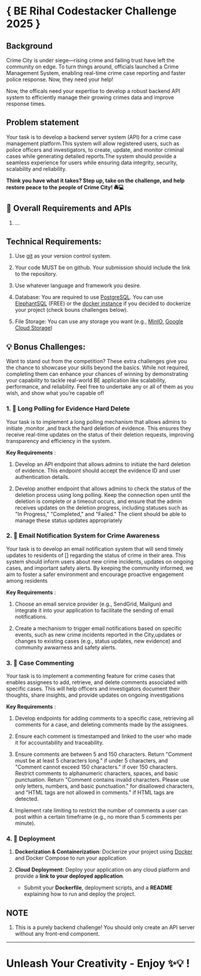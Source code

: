 # { BE Rihal Codestacker Challenge 2025 }

## Background

Crime City is under siege—rising crime and failing trust have left the community on edge. To turn things around, officials launched a Crime Management System, enabling real-time crime case reporting and faster police response. Now, they need your help!

Now, the officals need your expertise to develop a robust backend API system to efficiently manage their growing crimes data and improve response times.

## Problem statement

Your task is to develop a backend server system (API) for a crime case management platform.This system will allow registered users, such as police officers and investigators, to create, update, and monitor criminal cases while generating detailed reports.The system should provide a seamless experience for users while ensuring data integrity, security, scalability and reliability.

**Think you have what it takes? Step up, take on the challenge, and help restore peace to the people of Crime City! 🚔💻**

## 📌 Overall Requirements and APIs

1. ...

## Technical Requirements:

1. Use [git](https://git-scm.com/) as your version control system.

2. Your code MUST be on github. Your submission should include the link to the repository.

3. Use whatever language and framework you desire.

4. Database: You are required to use [PostgreSQL](https://www.postgresql.org/). You can use [ElephantSQL](https://www.elephantsql.com/) (FREE) or the [docker instance](https://hub.docker.com/_/postgres) if you decided to dockerize your project (check bouns challenges below).

5. File Storage: You can use any storage you want (e.g., [MinIO](https://min.io/), [Google Cloud Storage](https://cloud.google.com/storage))

## 💡 Bonus Challenges:

Want to stand out from the competition? These extra challenges give you the chance to showcase your skills beyond the basics. While not required, completing them can enhance your chances of winning by demonstrating your capability to tackle real-world BE application like scalability, performance, and reliability. Feel free to undertake any or all of them as you wish, and  show what you’re capable of!

### 1. 🔄 Long Polling for Evidence Hard Delete

Your task is to implement a long polling mechanism that allows admins to initiate ,monitor ,and track the hard deletion of evidence. This ensures they receive real-time updates on the status of their deletion requests, improving transparency and efficiency in the system.

**Key Requirements** :

1. Develop an API endpoint that allows admins to initiate the hard deletion of evidence. This endpoint should accept  the evidence ID and user authentication details.

2. Develop another endpoint that allows admins to check the status of the deletion process using long polling. Keep the connection open until the deletion is complete or a timeout occurs, and ensure that the admin receives updates on the deletion progress, including statuses such as "In Progress," "Completed," and "Failed." The client should be able to manage these status updates appropriately

### 2. 📨 Email Notification System for Crime Awareness

Your task is to develop an email notification system that will send timely updates to residents of [] regarding the status of crime in their area. This system should inform users about new crime incidents, updates on ongoing cases, and important safety alerts. By keeping the community informed, we aim to foster a safer environment and encourage proactive engagement among residents

**Key Requirements** :

1. Choose an email service provider (e.g., SendGrid, Mailgun) and integrate it into your application to facilitate the sending of email notifications.

2. Create a mechanism to trigger email notifications based on specific events, such as new crime incidents reported in the City,updates or changes to existing cases (e.g., status updates, new evidence) and community awwarness and safety alerts.

### 3. 💬 Case Commenting 

Your task is to implement a commenting feature for crime cases that enables assignees to add, retrieve, and delete comments associated with specific cases. This will help officers and investigators document their thoughts, share insights, and provide updates on ongoing investigations

**Key Requirements** :

1. Develop endpoints for adding comments to a specific case, retrieving all comments for a case, and deleting comments made by the assignees.

2. Ensure each comment is timestamped and linked to the user who made it for accountability and traceability.

3. Ensure comments are between 5 and 150 characters. Return "Comment must be at least 5 characters long." if under 5 characters, and "Comment cannot exceed 150 characters." if over 150 characters. Restrict comments to alphanumeric characters, spaces, and basic punctuation. Return "Comment contains invalid characters. Please use only letters, numbers, and basic punctuation." for disallowed characters, and "HTML tags are not allowed in comments." if HTML tags are detected.

4. Implement rate limiting to restrict the number of comments a user can post within a certain timeframe (e.g., no more than 5 comments per minute).

### 4. 🚀 Deployment

1. **Dockerization & Containerization**: Dockerize your project using [Docker](https://www.docker.com/) and Docker Compose to run your application.

2. **Cloud Deployment**: Deploy your application on any cloud platform and provide a **link to your deployed application**.
   - Submit your **Dockerfile**, deployment scripts, and a **README** explaining how to run and deploy the project.

## NOTE

1. This is a purely backend challenge! You should only create an API server without any front-end component.

---

# Unleash Your Creativity - Enjoy ✨💡 !
